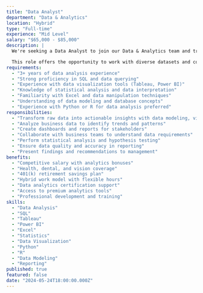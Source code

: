 ```yaml
---
title: "Data Analyst"
department: "Data & Analytics"
location: "Hybrid"
type: "Full-time"
experience: "Mid Level"
salary: "$65,000 - $85,000"
description: |
  We're seeking a Data Analyst to join our Data & Analytics team and transform raw data into actionable insights with data modeling, visualization, and reporting. You'll work with stakeholders across the organization to support data-driven decision making.

  This role offers the opportunity to work with diverse datasets and contribute to our analytics capabilities.
requirements:
  - "3+ years of data analysis experience"
  - "Strong proficiency in SQL and data querying"
  - "Experience with data visualization tools (Tableau, Power BI)"
  - "Knowledge of statistical analysis and data interpretation"
  - "Familiarity with Excel and data manipulation techniques"
  - "Understanding of data modeling and database concepts"
  - "Experience with Python or R for data analysis preferred"
responsibilities:
  - "Transform raw data into actionable insights with data modeling, visualization, and reporting"
  - "Analyze business data to identify trends and patterns"
  - "Create dashboards and reports for stakeholders"
  - "Collaborate with business teams to understand data requirements"
  - "Perform statistical analysis and hypothesis testing"
  - "Ensure data quality and accuracy in reporting"
  - "Present findings and recommendations to management"
benefits:
  - "Competitive salary with analytics bonuses"
  - "Health, dental, and vision coverage"
  - "401(k) retirement savings plan"
  - "Hybrid work model with flexible hours"
  - "Data analytics certification support"
  - "Access to premium analytics tools"
  - "Professional development and training"
skills:
  - "Data Analysis"
  - "SQL"
  - "Tableau"
  - "Power BI"
  - "Excel"
  - "Statistics"
  - "Data Visualization"
  - "Python"
  - "R"
  - "Data Modeling"
  - "Reporting"
published: true
featured: false
date: "2024-05-24T18:00:00.000Z"
---
```

